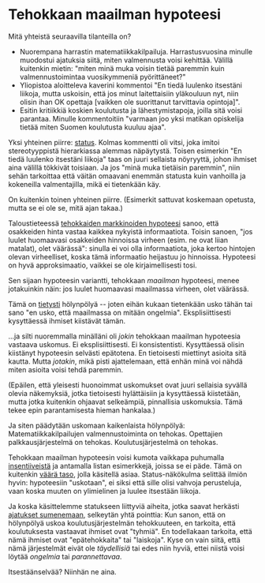 # Tehokkaan maailman hypoteesi

Mitä yhteistä seuraavilla tilanteilla on?

- Nuorempana harrastin matematiikkakilpailuja. Harrastusvuosina minulle muodostui ajatuksia siitä, miten valmennusta voisi kehittää. Välillä kuitenkin mietin: "miten minä muka voisin tietää paremmin kuin valmennustoimintaa vuosikymmeniä pyörittäneet?"
- Yliopistoa aloitteleva kaverini kommentoi "En tiedä luulenko itsestäni liikoja, mutta uskoisin, että jos minut laitettaisiin yläkouluun nyt, niin olisin ihan OK opettaja [vaikken ole suorittanut tarvittavia opintoja]".
- Esitin kritiikkiä koskien koulutusta ja lähestymistapoja, joilla sitä voisi parantaa. Minulle kommentoitiin "varmaan joo yksi matikan opiskelija tietää miten Suomen koulutusta kuuluu ajaa".

Yksi yhteinen piirre: [status](https://ollij.fi/epi/status). Kolmas kommentti oli vitsi, joka imitoi stereotyyppistä hierarkiassa alemmas näpäytystä. Toisen esimerkin "En tiedä luulenko itsestäni liikoja" taas on juuri sellaista nöyryyttä, johon ihmiset aina välillä tökkivät toisiaan. Ja jos "minä muka tietäisin paremmin", niin sehän tarkoittaa että väitän omaavani enemmän statusta kuin vanhoilla ja kokeneilla valmentajilla, mikä ei tietenkään käy.

On kuitenkin toinen yhteinen piirre. (Esimerkit sattuvat koskemaan opetusta, mutta se ei ole se, mitä ajan takaa.)

Taloustieteessä [tehokkaiden markkinoiden hypoteesi](https://en.wikipedia.org/wiki/Efficient-market_hypothesis) sanoo, että osakkeiden hinta vastaa kaikkea nykyistä informaatiota. Toisin sanoen, "jos luulet huomaavasi osakkeiden hinnoissa virheen (esim. ne ovat liian matalat), olet väärässä": sinulla ei voi olla informaatiota, joka kertoo hintojen olevan virheelliset, koska tämä informaatio heijastuu jo hinnoissa. Hypoteesi on hyvä approksimaatio, vaikkei se ole kirjaimellisesti tosi.

Sen sijaan hypoteesin variantti, tehokkaan *maailman* hypoteesi, menee jotakuinkin näin: jos luulet huomaavasi maailmassa virheen, olet väärässä.

Tämä on [tietysti](https://ollij.fi/epi/ilmeiset_ohjeet) hölynpölyä -- joten eihän kukaan tietenkään usko tähän tai sano "en usko, että maailmassa on mitään ongelmia". Eksplisiittisesti kysyttäessä ihmiset kiistävät tämän.

...ja silti nuoremmalla minälläni oli *jokin* tehokkaan maailman hypoteesia vastaava uskomus. Ei eksplisiittisesti. Ei konsistentisti. Kysyttäessä olisin kiistänyt hypoteesin selvästi epätotena. En tietoisesti miettinyt asioita sitä kautta. Mutta *jotakin*, mikä pisti ajattelemaan, että enhän minä voi nähdä miten asioita voisi tehdä paremmin.

(Epäilen, että yleisesti huonoimmat uskomukset ovat juuri sellaisia syvällä olevia näkemyksiä, jotka tietoisesti hylättäisiin ja kysyttäessä kiistetään, mutta jotka kuitenkin ohjaavat selkeämpiä, pinnallisia uskomuksia. Tämä tekee epin parantamisesta hieman hankalaa.)

Ja siten päädytään uskomaan kaikenlaista hölynpölyä: Matematiikkakilpailujen valmennustoiminta on tehokas. Opettajien palkkausjärjestelmä on tehokas. Koulutusjärjestelmä on tehokas.

Tehokkaan maailman hypoteesin voisi kumota vaikkapa puhumalla [insentiiveistä](https://ollij.fi/epi/insentiivit) ja antamalla listan esimerkkejä, joissa se ei päde. Tämä on kuitenkin [väärä taso](https://ollij.fi/epi/miksi_uskot), jolla käsitellä asiaa. Status-näkökulma selittää ilmiön hyvin: hypoteesiin "uskotaan", ei siksi että sille olisi vahvoja perusteluja, vaan koska muuten on ylimielinen ja luulee itsestään liikoja.

Ja koska käsittelemme statukseen liittyviä aiheita, jotka saavat herkästi [ajatukset sumenemaan](https://ollij.fi/epi/sumuiset_ajatukset), selkeytän yhtä pointtia: Kun sanon, että on hölynpölyä uskoa koulutusjärjestelmän tehokkuuteen, en tarkoita, että koulutuksesta vastaavat ihmiset ovat "tyhmiä". En todellakaan tarkoita, että nämä ihmiset ovat "epätehokkaita" tai "laiskoja". Kyse on vain siitä, että nämä järjestelmät eivät ole *täydellisiä* tai edes niin hyviä, ettei niistä voisi löytää *ongelmia* tai *parannettavaa*.

Itsestäänselvää? Niinhän ne aina.
